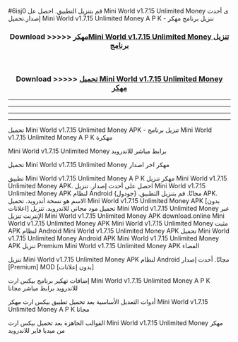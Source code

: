 #6isj0 قم بتنزيل التطبيق. احصل عل Mini World v1.7.15 Unlimited Money  ى أحدث إصدار.تحميل Mini World v1.7.15 Unlimited Money  A P K - تنزيل برنامج مهكر



<div align="center">
<h3>Download >>>>> <a href="https://ar-sites.web.app/?ar= Mini World v1.7.15 Unlimited Money ">مهكرMini World v1.7.15 Unlimited Money  تنزيل برنامج</a></h3><br>

<h3>Download >>>>> <a href="https://ar-sites.web.app/?ar= Mini World v1.7.15 Unlimited Money ">تحميل Mini World v1.7.15 Unlimited Money  مهكر</a></h3>
</div>


----------------------------------------------------------

----------------------------------------------------------

----------------------------------------------------------

----------------------------------------------------------


تحميل Mini World v1.7.15 Unlimited Money  APK - تنزيل برنامج Mini World v1.7.15 Unlimited Money  A P K مهكرة

Mini World v1.7.15 Unlimited Money  برابط مباشر للاندرويد

تحميل Mini World v1.7.15 Unlimited Money  مهكر اخر اصدار

تطبيق Mini World v1.7.15 Unlimited Money  A P K مهكر
تنزيل Mini World v1.7.15 Unlimited Money  APK. احصل على أحدث إصدار.
تنزيل Mini World v1.7.15 Unlimited Money  APK لنظام Android مجانًا.
قم بتنزيل التطبيق. {جودول} APK. الاسم هو نسخة أندرويد.
تحميل Mini World v1.7.15 Unlimited Money  APK [بدون اعلانات]
تحميل مود مجاني للاندرويد.
تنزيل Mini World v1.7.15 Unlimited Money  عبر الإنترنت
تنزيل Mini World v1.7.15 Unlimited Money  APK
download.online Mini World v1.7.15 Unlimited Money  APK
Mini World v1.7.15 Unlimited Money  مثبت APK لنظام Android
Mini World v1.7.15 Unlimited Money  APK
تحميل Mini World v1.7.15 Unlimited Money  Android APK
Mini World v1.7.15 Unlimited Money  APK تنزيل Premium
Mini World v1.7.15 Unlimited Money  APK الفضاء

تنزيل Mini World v1.7.15 Unlimited Money  APK لنظام Android مجانًا. أحدث إصدار [Premium] MOD [بدون إعلانات]

إضافات تهكير برنامج بيكس ارت Mini World v1.7.15 Unlimited Money  A P K للاندرويد برابط مباشر مجانا

أدوات التعديل الأساسية بعد تحميل تطبيق بيكس ارت مهكر Mini World v1.7.15 Unlimited Money  A P K مجانا

القوالب الجاهزة بعد تحميل بيكس ارت Mini World v1.7.15 Unlimited Money  مهكر من ميديا فاير للاندرويد



